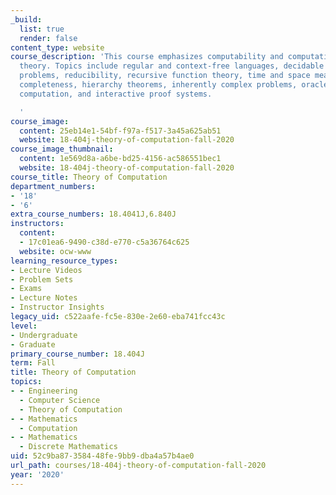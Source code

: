 ```yaml
---
_build:
  list: true
  render: false
content_type: website
course_description: 'This course emphasizes computability and computational complexity
  theory. Topics include regular and context-free languages, decidable and undecidable
  problems, reducibility, recursive function theory, time and space measures on computation,
  completeness, hierarchy theorems, inherently complex problems, oracles, probabilistic
  computation, and interactive proof systems.

  '
course_image:
  content: 25eb14e1-54bf-f97a-f517-3a45a625ab51
  website: 18-404j-theory-of-computation-fall-2020
course_image_thumbnail:
  content: 1e569d8a-a6be-bd25-4156-ac586551bec1
  website: 18-404j-theory-of-computation-fall-2020
course_title: Theory of Computation
department_numbers:
- '18'
- '6'
extra_course_numbers: 18.4041J,6.840J
instructors:
  content:
  - 17c01ea6-9490-c38d-e770-c5a36764c625
  website: ocw-www
learning_resource_types:
- Lecture Videos
- Problem Sets
- Exams
- Lecture Notes
- Instructor Insights
legacy_uid: c522aafe-fc5e-830e-2e60-eba741fcc43c
level:
- Undergraduate
- Graduate
primary_course_number: 18.404J
term: Fall
title: Theory of Computation
topics:
- - Engineering
  - Computer Science
  - Theory of Computation
- - Mathematics
  - Computation
- - Mathematics
  - Discrete Mathematics
uid: 52c9ba87-3584-48fe-9bb9-dba4a57b4ae0
url_path: courses/18-404j-theory-of-computation-fall-2020
year: '2020'
---
```

